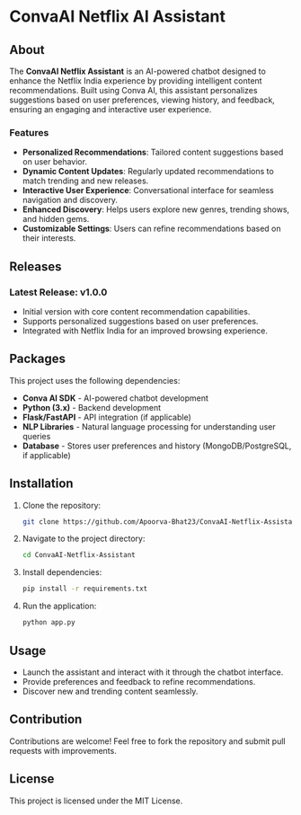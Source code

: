 # ConvaAI Netflix AI Assistant

## About
The **ConvaAI Netflix Assistant** is an AI-powered chatbot designed to enhance the Netflix India experience by providing intelligent content recommendations. Built using Conva AI, this assistant personalizes suggestions based on user preferences, viewing history, and feedback, ensuring an engaging and interactive user experience.

### Features
- **Personalized Recommendations**: Tailored content suggestions based on user behavior.
- **Dynamic Content Updates**: Regularly updated recommendations to match trending and new releases.
- **Interactive User Experience**: Conversational interface for seamless navigation and discovery.
- **Enhanced Discovery**: Helps users explore new genres, trending shows, and hidden gems.
- **Customizable Settings**: Users can refine recommendations based on their interests.

## Releases
### Latest Release: v1.0.0
- Initial version with core content recommendation capabilities.
- Supports personalized suggestions based on user preferences.
- Integrated with Netflix India for an improved browsing experience.

## Packages
This project uses the following dependencies:
- **Conva AI SDK** - AI-powered chatbot development
- **Python (3.x)** - Backend development
- **Flask/FastAPI** - API integration (if applicable)
- **NLP Libraries** - Natural language processing for understanding user queries
- **Database** - Stores user preferences and history (MongoDB/PostgreSQL, if applicable)

## Installation
1. Clone the repository:
   ```sh
   git clone https://github.com/Apoorva-Bhat23/ConvaAI-Netflix-Assistant.git
   ```
2. Navigate to the project directory:
   ```sh
   cd ConvaAI-Netflix-Assistant
   ```
3. Install dependencies:
   ```sh
   pip install -r requirements.txt
   ```
4. Run the application:
   ```sh
   python app.py
   ```

## Usage
- Launch the assistant and interact with it through the chatbot interface.
- Provide preferences and feedback to refine recommendations.
- Discover new and trending content seamlessly.

## Contribution
Contributions are welcome! Feel free to fork the repository and submit pull requests with improvements.

## License
This project is licensed under the MIT License.
